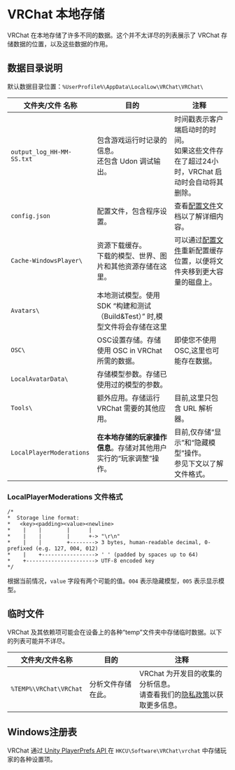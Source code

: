 # VRChat 本地存储

VRChat 在本地存储了许多不同的数据。这个并不太详尽的列表展示了 VRChat 存储数据的位置，以及这些数据的作用。

## 数据目录说明

默认数据目录位置：`%UserProfile%\AppData\LocalLow\VRChat\VRChat\`

文件夹/文件 名称 | 目的 | 注释
-- | -- | --
`output_log_HH-MM-SS.txt` | 包含游戏运行时记录的信息。<br>还包含 Udon 调试输出。 | 时间戳表示客户端启动时的时间。<br>如果这些文件存在了超过24小时，VRChat 启动时会自动将其删除。
`config.json` | 配置文件，包含程序设置。 | 查看[配置文件](./configuration-file.md)文档以了解详细内容。
`Cache-WindowsPlayer\` | 资源下载缓存。<br>下载的模型、世界、图片和其他资源存储在这里。 | 可以通过[配置文件](./configuration-file.md)重新配置缓存位置，以便将文件夹移到更大容量的磁盘上。
`Avatars\` | 本地测试模型。使用 SDK “构建和测试（Build\&Test）” 时,模型文件将会存储在这里
`OSC\` | OSC设置存储。存储使用 OSC in VRChat 所需的数据。 | 即使您不使用OSC,这里也可能存在数据。
`LocalAvatarData\` | 存储模型参数。存储已使用过的模型的参数。
`Tools\` | 额外应用。存储运行 VRChat 需要的其他应用。 | 目前,这里只包含 URL 解析器。
`LocalPlayerModerations` | **在本地存储的玩家操作信息**。存储对其他用户实行的“玩家调整”操作。 | 目前,仅存储“显示”和“隐藏模型”操作。<br>参见下文以了解文件格式。

### LocalPlayerModerations 文件格式

```
/*
*  Storage line format:
*   <key><padding><value><newline>
*    |    |        |      |
*    |    |        |      +-> "\r\n"
*    |    |        +--------> 3 bytes, human-readable decimal, 0-prefixed (e.g. 127, 004, 012)
*    |    +-----------------> ' ' (padded by spaces up to 64)
*    +----------------------> UTF-8 encoded key
*/
```

根据当前情况，`value` 字段有两个可能的值。`004` 表示隐藏模型，`005` 表示显示模型。

## 临时文件

VRChat 及其依赖项可能会在设备上的各种“temp”文件夹中存储临时数据。以下的列表可能并不详尽。

文件夹/文件名称 | 目的 | 注释
-- | -- | --
`%TEMP%\VRChat\VRChat` | 分析文件存储在此。 | VRChat 为开发目的收集的分析信息。<br>请查看我们的[隐私政策](https://hello.vrchat.com/privacy)以获取更多信息。

## Windows注册表

VRChat 通过[ Unity PlayerPrefs API ](https://docs.unity3d.com/2019.4/Documentation/ScriptReference/PlayerPrefs.html)在 `HKCU\Software\VRChat\vrchat` 中存储玩家的各种设置项。

